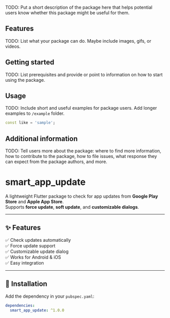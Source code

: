 <!--
This README describes the package. If you publish this package to pub.dev,
this README's contents appear on the landing page for your package.

For information about how to write a good package README, see the guide for
[writing package pages](https://dart.dev/tools/pub/writing-package-pages).

For general information about developing packages, see the Dart guide for
[creating packages](https://dart.dev/guides/libraries/create-packages)
and the Flutter guide for
[developing packages and plugins](https://flutter.dev/to/develop-packages).
-->

TODO: Put a short description of the package here that helps potential users
know whether this package might be useful for them.

## Features

TODO: List what your package can do. Maybe include images, gifs, or videos.

## Getting started

TODO: List prerequisites and provide or point to information on how to
start using the package.

## Usage

TODO: Include short and useful examples for package users. Add longer examples
to `/example` folder.

```dart
const like = 'sample';
```

## Additional information

TODO: Tell users more about the package: where to find more information, how to
contribute to the package, how to file issues, what response they can expect
from the package authors, and more.

# smart_app_update

A lightweight Flutter package to check for app updates from **Google Play Store** and **Apple App Store**.  
Supports **force update**, **soft update**, and **customizable dialogs**.

---

## ✨ Features

✅ Check updates automatically  
✅ Force update support  
✅ Customizable update dialog  
✅ Works for Android & iOS  
✅ Easy integration  

---

## 🚀 Installation

Add the dependency in your `pubspec.yaml`:

```yaml
dependencies:
  smart_app_update: ^1.0.0
